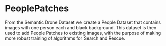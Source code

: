 # PeoplePatches
From the Semantic Drone Dataset we create a People Dataset that contains images with one person each and black background. This dataset is then used to add People Patches to existing images, with the purpose of making more robust training of algorithms for Search and Rescue.
